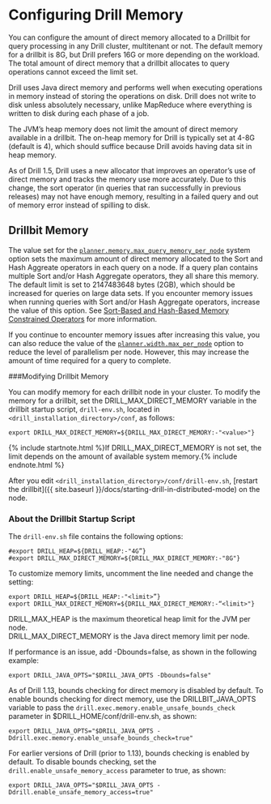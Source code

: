 # Configuring Drill Memory

You can configure the amount of direct memory allocated to a Drillbit for query processing in any Drill cluster, multitenant or not. The default memory for a drillbit is 8G, but Drill prefers 16G or more depending on the workload. The total amount of direct memory that a drillbit allocates to query operations cannot exceed the limit set.

Drill uses Java direct memory and performs well when executing operations in memory instead of storing the operations on disk. Drill does not write to disk unless absolutely necessary, unlike MapReduce where everything is written to disk during each phase of a job.

The JVM’s heap memory does not limit the amount of direct memory available in
a drillbit. The on-heap memory for Drill is typically set at 4-8G (default is 4), which should
suffice because Drill avoids having data sit in heap memory.

As of Drill 1.5, Drill uses a new allocator that improves an operator’s use of direct memory and tracks the memory use more accurately. Due to this change, the sort operator (in queries that ran successfully in previous releases) may not have enough memory, resulting in a failed query and out of memory error instead of spilling to disk.     


## Drillbit Memory  
The value set for the [`planner.memory.max_query_memory_per_node`]({{site.baseurl}}/docs/configuration-options-introduction/#system-options) system option sets the maximum amount of direct memory allocated to the Sort and Hash Aggreate operators in each query on a node. If a query plan contains multiple Sort and/or Hash Aggregate operators, they all share this memory. The default limit is set to 2147483648 bytes (2GB), which should be increased for queries on large data sets. If you encounter memory issues when running queries with Sort and/or Hash Aggregate operators, increase the value of this option. See [Sort-Based and Hash-Based Memory Constrained Operators](https://drill.apache.org/docs/sort-based-and-hash-based-memory-constrained-operators/) for more information.  

If you continue to encounter memory issues after increasing this value, you can also reduce the value of the [`planner.width.max_per_node`]({{site.baseurl}}/docs/configuration-options-introduction/) option to reduce the level of parallelism per node. However, this may increase the amount of time required for a query to complete. 

###Modifying Drillbit Memory

You can modify memory for each drillbit node in your cluster. To modify the memory for a drillbit, set the DRILL_MAX_DIRECT_MEMORY variable in the drillbit startup script, `drill-env.sh`, located in `<drill_installation_directory>/conf`, as follows:

    export DRILL_MAX_DIRECT_MEMORY=${DRILL_MAX_DIRECT_MEMORY:-"<value>"}

{% include startnote.html %}If DRILL_MAX_DIRECT_MEMORY is not set, the limit depends on the amount of available system memory.{% include endnote.html %}

After you edit `<drill_installation_directory>/conf/drill-env.sh`, [restart the drillbit]({{ site.baseurl }}/docs/starting-drill-in-distributed-mode) on the node.

### About the Drillbit Startup Script

The `drill-env.sh` file contains the following options:

    #export DRILL_HEAP=${DRILL_HEAP:-"4G”}  
    #export DRILL_MAX_DIRECT_MEMORY=${DRILL_MAX_DIRECT_MEMORY:-"8G"}

To customize memory limits, uncomment the line needed and change the setting:  

    export DRILL_HEAP=${DRILL_HEAP:-"<limit>”}
    export DRILL_MAX_DIRECT_MEMORY=${DRILL_MAX_DIRECT_MEMORY:-“<limit>"}  

DRILL_MAX_HEAP is the maximum theoretical heap limit for the JVM per node.  
DRILL_MAX_DIRECT_MEMORY is the Java direct memory limit per node.  

If performance is an issue, add -Dbounds=false, as shown in the following example:

    export DRILL_JAVA_OPTS="$DRILL_JAVA_OPTS -Dbounds=false"  

As of Drill 1.13, bounds checking for direct memory is disabled by default. To enable bounds checking for direct memory, use the DRILLBIT_JAVA_OPTS variable to pass the `drill.exec.memory.enable_unsafe_bounds_check` parameter in $DRILL_HOME/conf/drill-env.sh, as shown:  

    export DRILL_JAVA_OPTS="$DRILL_JAVA_OPTS -Ddrill.exec.memory.enable_unsafe_bounds_check=true"  


For earlier versions of Drill (prior to 1.13), bounds checking is enabled by default. To disable bounds checking, set the `drill.enable_unsafe_memory_access` parameter to true, as shown:  


    export DRILL_JAVA_OPTS="$DRILL_JAVA_OPTS -Ddrill.enable_unsafe_memory_access=true"
  
  



